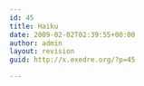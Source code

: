 ```yaml
---
id: 45
title: Haiku
date: 2009-02-02T02:39:55+00:00
author: admin
layout: revision
guid: http://x.exedre.org/?p=45

---
```

